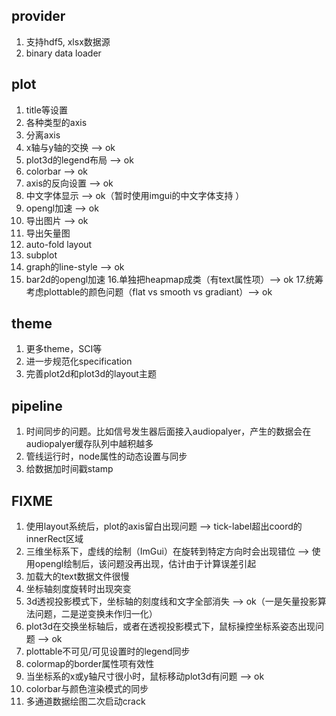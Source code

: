 ## provider
1. 支持hdf5, xlsx数据源
2. binary data loader

## plot
1. title等设置
2. 各种类型的axis
3. 分离axis
4. x轴与y轴的交换 --> ok
5. plot3d的legend布局 --> ok
6. colorbar --> ok
7. axis的反向设置 --> ok
8. 中文字体显示 --> ok（暂时使用imgui的中文字体支持 ）
9. opengl加速 --> ok
10. 导出图片 --> ok
11. 导出矢量图
12. auto-fold layout
13. subplot
14. graph的line-style --> ok
15. bar2d的opengl加速
16.单独把heapmap成类（有text属性项）--> ok
17.统筹考虑plottable的颜色问题（flat vs smooth vs gradiant）--> ok

## theme
1. 更多theme，SCI等
2. 进一步规范化specification
3. 完善plot2d和plot3d的layout主题

## pipeline
1. 时间同步的问题。比如信号发生器后面接入audiopalyer，产生的数据会在audiopalyer缓存队列中越积越多
2. 管线运行时，node属性的动态设置与同步
3. 给数据加时间戳stamp

## FIXME
1. 使用layout系统后，plot的axis留白出现问题 --> tick-label超出coord的innerRect区域
2. 三维坐标系下，虚线的绘制（ImGui）在旋转到特定方向时会出现错位 --> 使用opengl绘制后，该问题没再出现，估计由于计算误差引起
3. 加载大的text数据文件很慢
4. 坐标轴刻度旋转时出现突变
5. 3d透视投影模式下，坐标轴的刻度线和文字全部消失 --> ok（一是矢量投影算法问题，二是逆变换未作归一化）
6. plot3d在交换坐标轴后，或者在透视投影模式下，鼠标操控坐标系姿态出现问题 --> ok
7. plottable不可见/可见设置时的legend同步
8. colormap的border属性项有效性
9. 当坐标系的x或y轴尺寸很小时，鼠标移动plot3d有问题 --> ok
10. colorbar与颜色渲染模式的同步
11. 多通道数据绘图二次启动crack